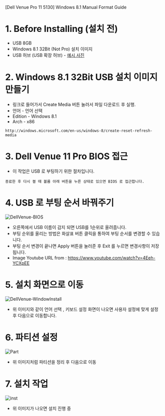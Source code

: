 [Dell Venue Pro 11 5130] Windows 8.1 Manual Format Guide

# 1. Before Installing (설치 전)
*  USB 8GB
*  Windows 8.1 32Bit (Not Pro) 설치 이미지
*  USB 허브 (USB 확장 허브) - [예시 사진](http://www.aten.co.kr/products/Mobility-&-USB/USB-%EC%97%B0%EC%9E%A5%EA%B8%B0/USB-2.0-%EC%97%B0%EC%9E%A5%EA%B8%B0-+-4%ED%8F%AC%ED%8A%B8-%ED%97%88%EB%B8%8C~UE2120H.html)

# 2. Windows 8.1 32Bit USB 설치 이미지 만들기
*  링크로 들어가서 Create Media 버튼 눌러서 파일 다운로드 후 실행.
*  언어 - 언어 선택
*  Edition - Windows 8.1
*  Arch - x86
```
http://windows.microsoft.com/en-us/windows-8/create-reset-refresh-media
```
# 3. Dell Venue 11 Pro BIOS 접근
*  이 작업은 USB 로 부팅하기 위한 절차입니다.
```
종료한 후 다시 켤 때 볼륨 아래 버튼을 누른 상태로 있으면 BIOS 로 접근합니다.
```

# 4. USB 로 부팅 순서 바꿔주기

![DellVenue-BIOS](http://i.imgur.com/vjDBQd9.png)
*  오른쪽에서 USB 이름이 감지 되면 USB를 1순위로 올려줍니다.
*  부팅 순위를 올리는 방법은 화살표 버튼 클릭을 통하여 부팅 순서를 변경할 수 있습니다.
*  부팅 순서 변경이 끝나면 Apply 버튼을 눌러준 후 Exit 를 누르면 변경사항이 저장됩니다.
*  Image Youtube URL from : https://www.youtube.com/watch?v=4Eeh-YCXpEE

# 5. 설치 화면으로 이동
![DellVenue-WindowInstall](http://res1.windows.microsoft.com/resbox/en/6.3/main/b182803f-2d94-413f-b80f-3ef0ce277ecf_16.png)
*  위 이미지와 같이 언어 선택 , 키보드 설정 화면이 나오면 사용자 설정에 맞게 설정 후 다음으로 이동합니다.

# 6. 파티션 설정
![Part](http://res1.windows.microsoft.com/resbox/en/6.3/main/6d886e76-7d91-4de2-b93e-ec65d008a72f_15.png)
*  위 이미지처럼 파티션을 정리 후 다음으로 이동

# 7. 설치 작업
![inst](http://res2.windows.microsoft.com/resbox/en/6.3/main/0c78aab0-a1b9-41a5-a996-a552daaf4382_15.png)
*  위 이미지가 나오면 설치 진행 중
